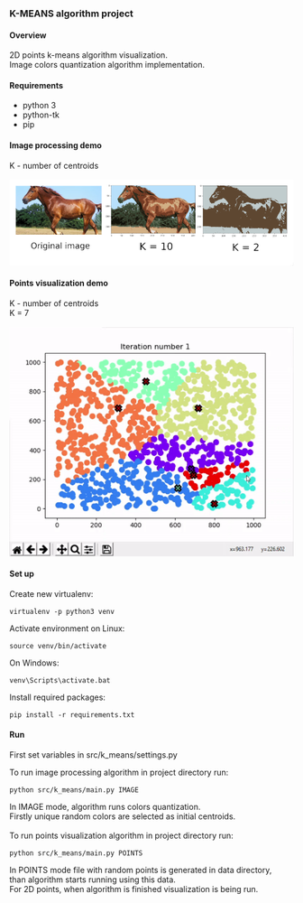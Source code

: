 ### __K-MEANS algorithm project__

#### Overview
2D points k-means algorithm visualization. <br>
Image colors quantization algorithm implementation. <br>

#### Requirements
 - python 3
 - python-tk
 - pip

#### Image processing demo
K - number of centroids <br>
<br>
![Alt Text](docs/demo_assets/horse_image_demo.png)

#### Points visualization demo
K - number of centroids <br>
K = 7 <br>
<br>
![Alt Text](docs/demo_assets/points-visualization.gif)

#### Set up
Create new virtualenv:
```
virtualenv -p python3 venv
```
Activate environment
on Linux:
```
source venv/bin/activate
```
On Windows:
```
venv\Scripts\activate.bat
```
Install required packages:
```
pip install -r requirements.txt
```

#### Run
First set variables in src/k_means/settings.py

To run image processing algorithm in project directory run:
```
python src/k_means/main.py IMAGE
```
In IMAGE mode, algorithm runs colors quantization. <br>
Firstly unique random colors are selected as initial centroids. <br>
<br>
To run points visualization algorithm in project directory run:
```
python src/k_means/main.py POINTS
```
In POINTS mode file with random points is generated in data directory, <br>
than algorithm starts running using this data. <br>
For 2D points, when algorithm is finished visualization is being run.
